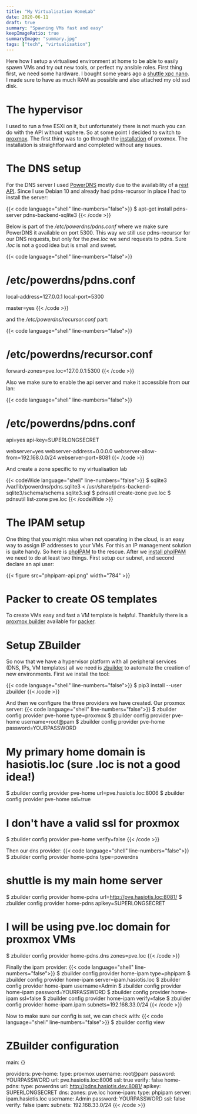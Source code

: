 ```yaml
---
title: "My Virtualisation HomeLab"
date: 2020-06-11
draft: true
summary: "Spawning VMs fast and easy"
keepImageRatio: true
summaryImage: "summary.jpg"
tags: ["tech", "virtualisation"]
---
```


Here how I setup a virtualised environment at home to be able to easily spawn VMs and try out new tools, or perfect my ansible roles. First thing
first, we need some hardware. I bought some years ago a [shuttle xpc nano](http://global.shuttle.com/products/productsDetail?productId=1941). I
made sure to have as much RAM as possible and also attached my old ssd disk.

# The hypervisor

I used to run a free ESXi on it, but unfortunately there is not much you can do with the API without vsphere. So at some point I decided to switch
to [proxmox](https://www.proxmox.com/en/). The first thing was to go through the [installation](https://pve.proxmox.com/wiki/Installation) of proxmox.
The installation is straightforward and completed without any issues.

# The DNS setup

For the DNS server I used [PowerDNS](https://www.powerdns.com/) mostly due to the availability of a [rest API](https://doc.powerdns.com/authoritative/http-api/index.html).
Since I use Debian 10 and already had pdns-recursor in place I had to install the server:

{{< code language="shell" line-numbers="false">}}
$ apt-get install pdns-server pdns-backend-sqlite3
{{< /code >}}

Below is part of the */etc/powerdns/pdns.conf* where we make sure PowerDNS it available on port 5300. This way we still use pdns-recursor for our DNS requests, but only for
the *pve.loc* we send requests to pdns. Sure *.loc* is not a good idea but is small and sweet.

{{< code language="shell" line-numbers="false">}}
# /etc/powerdns/pdns.conf
local-address=127.0.0.1
local-port=5300

master=yes
{{< /code >}}

and the */etc/powerdns/recursor.conf* part:

{{< code language="shell" line-numbers="false">}}
# /etc/powerdns/recursor.conf
forward-zones=pve.loc=127.0.0.1:5300
{{< /code >}}

Also we make sure to enable the api server and make it accessible from our lan:

{{< code language="shell" line-numbers="false">}}
# /etc/powerdns/pdns.conf
api=yes
api-key=SUPERLONGSECRET

webserver=yes
webserver-address=0.0.0.0
webserver-allow-from=192.168.0.0/24
webserver-port=8081
{{< /code >}}

And create a zone specific to my virtualisation lab

{{< codeWide language="shell" line-numbers="false">}}
$ sqlite3 /var/lib/powerdns/pdns.sqlite3 < /usr/share/pdns-backend-sqlite3/schema/schema.sqlite3.sql
$ pdnsutil create-zone pve.loc
$ pdnsutil list-zone pve.loc
{{< /codeWide >}}

# The IPAM setup

One thing that you might miss when not operating in the cloud, is an easy way to assign IP addresses to your VMs. For this an IP management solution is quite handy. So here
is [phpIPAM](https://phpipam.net/) to the rescue. After we [install phpIPAM](https://phpipam.net/documents/installation/) we need to do at least two things. First setup our
subnet, and second declare an api user:

{{< figure src="phpipam-api.png" width="784" >}}

# Packer to create OS templates

To create VMs easy and fast a VM template is helpful. Thankfully there is a [proxmox builder](https://www.packer.io/docs/builders/proxmox/) available for [packer](https://www.packer.io/).

# Setup ZBuilder

So now that we have a hypervisor platform with all peripheral services (DNS, IPs, VM templates) all we need is [zbuilder](https://zbuilder.readthedocs.io) to automate the creation of new environments. First we install the tool:

{{< code language="shell" line-numbers="false">}}
$ pip3 install --user zbuilder
{{< /code >}}

And then we configure the three providers we have created. Our proxmox server:
{{< code language="shell" line-numbers="false">}}
$ zbuilder config provider pve-home type=proxmox
$ zbuilder config provider pve-home username=root@pam
$ zbuilder config provider pve-home password=YOURPASSWORD
# My primary home domain is hasiotis.loc (sure .loc is not a good idea!)
$ zbuilder config provider pve-home url=pve.hasiotis.loc:8006
$ zbuilder config provider pve-home ssl=true
# I don't have a valid ssl for proxmox
$ zbuilder config provider pve-home verify=false
{{< /code >}}

Then our dns provider:
{{< code language="shell" line-numbers="false">}}
$ zbuilder config provider home-pdns type=powerdns
# shuttle is my main home server
$ zbuilder config provider home-pdns url=http://pve.hasiotis.loc:8081/
$ zbuilder config provider home-pdns apikey=SUPERLONGSECRET
# I will be using pve.loc domain for proxmox VMs
$ zbuilder config provider home-pdns.dns zones=pve.loc
{{< /code >}}

Finally the ipam provider:
{{< code language="shell" line-numbers="false">}}
$ zbuilder config provider home-ipam type=phpipam
$ zbuilder config provider home-ipam server=ipam.hasiotis.loc
$ zbuilder config provider home-ipam username=Admin
$ zbuilder config provider home-ipam password=YOURPASSWORD
$ zbuilder config provider home-ipam ssl=false
$ zbuilder config provider home-ipam verify=false
$ zbuilder config provider home-ipam.ipam subnets=192.168.33.0/24
{{< /code >}}

Now to make sure our config is set, we can check with:
{{< code language="shell" line-numbers="false">}}
$ zbuilder config view
# ZBuilder configuration
main: {}

providers:
  pve-home:
    type: proxmox
    username: root@pam
    password: YOURPASSWORD
    url: pve.hasiotis.loc:8006
    ssl: true
    verify: false
  home-pdns:
    type: powerdns
    url: http://pdns.hasiotis.dev:8081/
    apikey: SUPERLONGSECRET
    dns:
      zones: pve.loc
  home-ipam:
    type: phpipam
    server: ipam.hasiotis.loc
    username: Admin
    password: YOURPASSWORD
    ssl: false
    verify: false
    ipam:
      subnets: 192.168.33.0/24
{{< /code >}}

